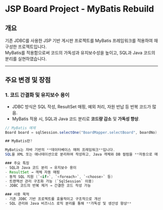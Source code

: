 # JSP Board Project - MyBatis Rebuild

## 개요
기존 JDBC를 사용한 JSP 기반 게시판 프로젝트를 MyBatis 프레임워크를 적용하여 재구성한 프로젝트입니다.  
MyBatis를 적용함으로써 코드의 가독성과 유지보수성을 높이고, SQL과 Java 코드의 분리를 실현하였습니다.

---

## 주요 변경 및 장점

### 1. 코드 간결화 및 유지보수 용이
- JDBC 방식은 SQL 작성, ResultSet 매핑, 예외 처리, 자원 반납 등 반복 코드가 많음.
- MyBatis 적용 시, SQL과 Java 코드 분리로 **코드량 감소** 및 **가독성 향상**.

```java
// MyBatis 예제
Board board = sqlSession.selectOne("BoardMapper.selectBoard", boardNo);

## MyBatis란?

MyBatis는 자바 기반의 **데이터베이스 매퍼 프레임워크**입니다.  
SQL을 XML 또는 애너테이션으로 분리하여 작성하고, Java 객체와 DB 컬럼을 **자동으로 매핑**할 수 있습니다.

### 주요 특징
- SQL과 Java 코드 분리 → 유지보수 용이
- ResultSet → 객체 자동 매핑
- 동적 SQL 지원 (`<if>`, `<foreach>`, `<choose>` 등)
- 트랜잭션 관리 구조화 가능 (`SqlSession` 이용)
- JDBC 코드의 반복 제거 → 간결한 코드 작성 가능

### 사용 목적
- 기존 JDBC 기반 프로젝트를 효율적이고 구조적으로 개선
- SQL 관리와 Java 비즈니스 로직 분리를 통해 **가독성 및 생산성 향상**
